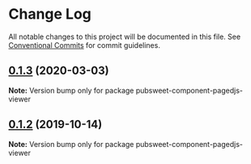 # Change Log

All notable changes to this project will be documented in this file.
See [Conventional Commits](https://conventionalcommits.org) for commit guidelines.

<a name="0.1.3"></a>
## [0.1.3](https://gitlab.coko.foundation/editoria/editoria/compare/pubsweet-component-pagedjs-viewer@0.1.2...pubsweet-component-pagedjs-viewer@0.1.3) (2020-03-03)




**Note:** Version bump only for package pubsweet-component-pagedjs-viewer

<a name="0.1.2"></a>
## [0.1.2](https://gitlab.coko.foundation/editoria/editoria/compare/pubsweet-component-pagedjs-viewer@0.1.1...pubsweet-component-pagedjs-viewer@0.1.2) (2019-10-14)




**Note:** Version bump only for package pubsweet-component-pagedjs-viewer
